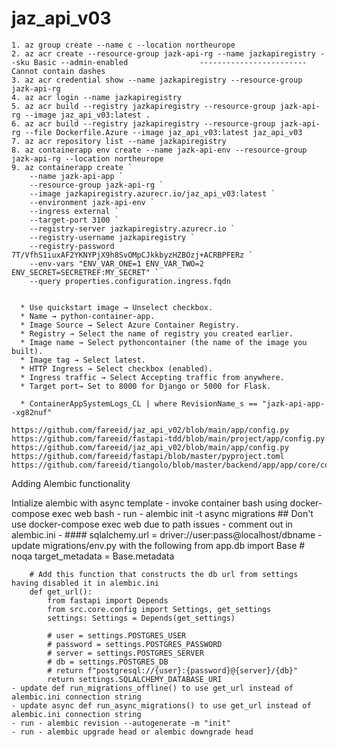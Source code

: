 # jaz_api_v03
```
1. az group create --name c --location northeurope
2. az acr create --resource-group jazk-api-rg --name jazkapiregistry --sku Basic --admin-enabled                ------------------------Cannot contain dashes
3. az acr credential show --name jazkapiregistry --resource-group jazk-api-rg
4. az acr login --name jazkapiregistry
5. az acr build --registry jazkapiregistry --resource-group jazk-api-rg --image jaz_api_v03:latest .
6. az acr build --registry jazkapiregistry --resource-group jazk-api-rg --file Dockerfile.Azure --image jaz_api_v03:latest jaz_api_v03
7. az acr repository list --name jazkapiregistry
8. az containerapp env create --name jazk-api-env --resource-group jazk-api-rg --location northeurope
9. az containerapp create `
    --name jazk-api-app `
    --resource-group jazk-api-rg `
    --image jazkapiregistry.azurecr.io/jaz_api_v03:latest `
    --environment jazk-api-env `
    --ingress external `
    --target-port 3100 `
    --registry-server jazkapiregistry.azurecr.io `
    --registry-username jazkapiregistry `
    --registry-password 7T/VfhS1iuxAF2YKNYPjX9h8SvOMpCJkkbyzHZBOzj+ACRBPFERz `
    --env-vars "ENV_VAR_ONE=1 ENV_VAR_TWO=2 ENV_SECRET=SECRETREF:MY_SECRET" `
    --query properties.configuration.ingress.fqdn


  * Use quickstart image → Unselect checkbox.
  * Name → python-container-app.
  * Image Source → Select Azure Container Registry.
  * Registry → Select the name of registry you created earlier.
  * Image name → Select pythoncontainer (the name of the image you built).
  * Image tag → Select latest.
  * HTTP Ingress → Select checkbox (enabled).
  * Ingress traffic → Select Accepting traffic from anywhere.
  * Target port→ Set to 8000 for Django or 5000 for Flask.

  * ContainerAppSystemLogs_CL | where RevisionName_s == "jazk-api-app--xg82nuf"

https://github.com/fareeid/jaz_api_v02/blob/main/app/config.py
https://github.com/fareeid/fastapi-tdd/blob/main/project/app/config.py
https://github.com/fareeid/jaz_api_v02/blob/main/app/config.py
https://github.com/fareeid/fastapi/blob/master/pyproject.toml
https://github.com/fareeid/tiangolo/blob/master/backend/app/app/core/config.py

```
Adding Alembic functionality

Intialize alembic with async template
    - invoke container bash using docker-compose exec web bash
    - run - alembic init -t async migrations   ## Don't use docker-compose exec web  due to path issues
    - comment out in alembic.ini - #### sqlalchemy.url  = driver://user:pass@localhost/dbname
    - update migrations/env.py with the following
        from app.db import Base # noqa
        target_metadata = Base.metadata

        # Add this function that constructs the db url from settings having disabled it in alembic.ini
        def get_url():
            from fastapi import Depends
            from src.core.config import Settings, get_settings
            settings: Settings = Depends(get_settings)

            # user = settings.POSTGRES_USER
            # password = settings.POSTGRES_PASSWORD
            # server = settings.POSTGRES_SERVER
            # db = settings.POSTGRES_DB
            # return f"postgresql://{user}:{password}@{server}/{db}"
            return settings.SQLALCHEMY_DATABASE_URI
    - update def run_migrations_offline() to use get_url instead of alembic.ini connection string
    - update async def run_async_migrations() to use get_url instead of alembic.ini connection string
    - run - alembic revision --autogenerate -m "init"
    - run - alembic upgrade head or alembic downgrade head

```
